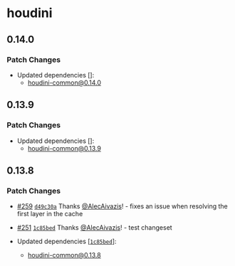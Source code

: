 # houdini

## 0.14.0

### Patch Changes

-   Updated dependencies []:
    -   houdini-common@0.14.0

## 0.13.9

### Patch Changes

-   Updated dependencies []:
    -   houdini-common@0.13.9

## 0.13.8

### Patch Changes

-   [#259](https://github.com/HoudiniGraphql/houdini/pull/259) [`d49c30a`](https://github.com/HoudiniGraphql/houdini/commit/d49c30a844228a6004f4590fd74355691f17095e) Thanks [@AlecAivazis](https://github.com/AlecAivazis)! - fixes an issue when resolving the first layer in the cache

*   [#251](https://github.com/HoudiniGraphql/houdini/pull/251) [`1c85bed`](https://github.com/HoudiniGraphql/houdini/commit/1c85bedf14d4a4ee67c123e417e90258360e56d7) Thanks [@AlecAivazis](https://github.com/AlecAivazis)! - test changeset

*   Updated dependencies [[`1c85bed`](https://github.com/HoudiniGraphql/houdini/commit/1c85bedf14d4a4ee67c123e417e90258360e56d7)]:
    -   houdini-common@0.13.8
